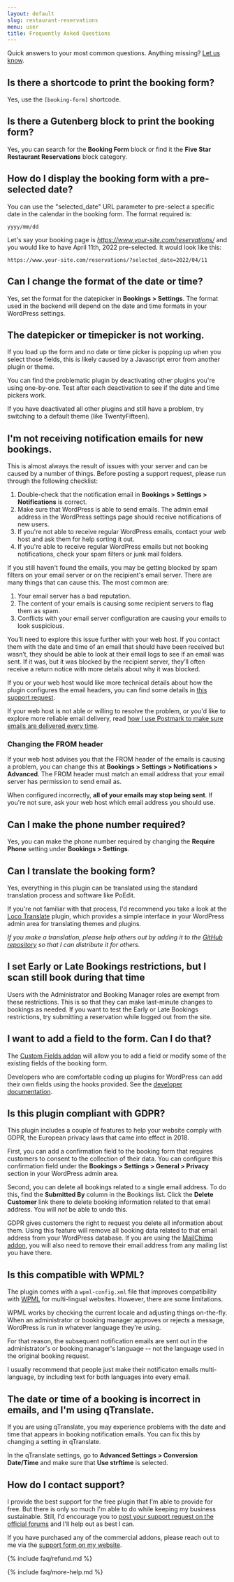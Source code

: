 ```yaml
---
layout: default
slug: restaurant-reservations
menu: user
title: Frequently Asked Questions
---
```

Quick answers to your most common questions. Anything missing? [Let us know](https://www.fivestarplugins.com/support-center/).

## <a name="shortcode"></a>Is there a shortcode to print the booking form?

Yes, use the `[booking-form]` shortcode.

## <a name="block"></a>Is there a Gutenberg block to print the booking form?

Yes, you can search for the **Booking Form** block or find it the **Five Star Restaurant Reservations** block category.

## <a name="pre-selected"></a>How do I display the booking form with a pre-selected date?

You can use the "selected_date" URL parameter to pre-select a specific date in the calendar in the booking form. The format required is:

`yyyy/mm/dd`

Let's say your booking page is *https://www.your-site.com/reservations/* and you would like to have April 11th, 2022 pre-selected. It would look like this:

`https://www.your-site.com/reservations/?selected_date=2022/04/11`

## <a name="date-time-format"></a>Can I change the format of the date or time?

Yes, set the format for the datepicker in **Bookings > Settings**. The format used in the backend will depend on the date and time formats in your WordPress settings.

## <a name="no-datepicker"></a>The datepicker or timepicker is not working.

If you load up the form and no date or time picker is popping up when you select those fields, this is likely caused by a Javascript error from another plugin or theme.

You can find the problematic plugin by deactivating other plugins you're using one-by-one. Test after each deactivation to see if the date and time pickers work.

If you have deactivated all other plugins and still have a problem, try switching to a default theme (like TwentyFifteen).

## <a name="no-emails"></a>I'm not receiving notification emails for new bookings.

This is almost always the result of issues with your server and can be caused by a number of things. Before posting a support request, please run through the following checklist:

1. Double-check that the notification email in **Bookings > Settings > Notifications** is correct.
2. Make sure that WordPress is able to send emails. The admin email address in the WordPress settings page should receive notifications of new users.
3. If you're not able to receive regular WordPress emails, contact your web host and ask them for help sorting it out.
4. If you're able to receive regular WordPress emails but not booking notifications, check your spam filters or junk mail folders.

If you still haven't found the emails, you may be getting blocked by spam filters on your email server or on the recipient's email server. There are many things that can cause this. The most common are:

1. Your email server has a bad reputation.
2. The content of your emails is causing some recipient servers to flag them as spam.
3. Conflicts with your email server configuration are causing your emails to look suspicious.

You’ll need to explore this issue further with your web host. If you contact them with the date and time of an email that should have been received but wasn’t, they should be able to look at their email logs to see if an email was sent. If it was, but it was blocked by the recipient server, they’ll often receive a return notice with more details about why it was blocked.

If you or your web host would like more technical details about how the plugin configures the email headers, you can find some details in [this support request](https://wordpress.org/support/topic/e-mails-not-being-send/#post-7562496).

If your web host is not able or willing to resolve the problem, or you'd like to explore more reliable email delivery, read [how I use Postmark to make sure emails are delivered every time](https://www.fivestarplugins.com/2016/05/24/make-sure-restaurant-emails-delivered-every-time/).

### <a name="no-emails-from-header"></a>Changing the FROM header

If your web host advises you that the FROM header of the emails is causing a problem, you can change this at **Bookings > Settings > Notifications > Advanced**. The FROM header must match an email address that your email server has permission to send email as.

When configured incorrectly, **all of your emails may stop being sent**. If you're not sure, ask your web host which email address you should use.

## <a name="required-phone-number"></a>Can I make the phone number required?

Yes, you can make the phone number required by changing the **Require Phone** setting under **Bookings > Settings**.

## <a name="translate"></a>Can I translate the booking form?
Yes, everything in this plugin can be translated using the standard translation process and software like PoEdit.

If you're not familiar with that process, I'd recommend you take a look at the [Loco Translate](https://wordpress.org/plugins/loco-translate/) plugin, which provides a simple interface in your WordPress admin area for translating themes and plugins.

*If you make a translation, please help others out by adding it to the [GitHub repository](https://github.com/NateWr/restaurant-reservations) so that I can distribute it for others.*

## <a name="early-late-restrictions"></a>I set Early or Late Bookings restrictions, but I scan still book during that time
Users with the Administrator and Booking Manager roles are exempt from these restrictions. This is so that they can make last-minute changes to bookings as needed. If you want to test the Early or Late Bookings restrictions, try submitting a reservation while logged out from the site.

## <a name="custom-fields"></a>I want to add a field to the form. Can I do that?
The [Custom Fields addon](https://www.fivestarplugins.com/plugin/custom-fields-restaurant-reservations)  will allow you to add a field or modify some of the existing fields of the booking form.

Developers who are comfortable coding up plugins for WordPress can add their own fields using the hooks provided. See the [developer documentation](../developer).

## <a name="gdpr"></a>Is this plugin compliant with GDPR?

This plugin includes a couple of features to help your website comply with GDPR, the European privacy laws that came into effect in 2018.

First, you can add a confirmation field to the booking form that requires customers to consent to the collection of their data. You can configure this confirmation field under the **Bookings > Settings > General > Privacy** section in your WordPress admin area.

Second, you can delete all bookings related to a single email address. To do this, find the **Submitted By** column in the Bookings list. Click the **Delete Customer** link there to delete booking information related to that email address. You will _not_ be able to undo this.

GDPR gives customers the right to request you delete all information about them. Using this feature will remove all booking data related to that email address from your WordPress database. If you are using the [MailChimp addon](https://www.fivestarplugins.com/plugins/five-star-restaurant-reservations/mailchimp/), you will also need to remove their email address from any mailing list you have there.

## <a name="wpml"></a>Is this compatible with WPML?

The plugin comes with a `wpml-config.xml` file that improves compatibility with [WPML](https://wpml.org/) for multi-lingual websites. However, there are some limitations.

WPML works by checking the current locale and adjusting things on-the-fly. When an administrator or booking manager approves or rejects a message, WordPress is run in whatever language they're using.

For that reason, the subsequent notification emails are sent out in the administrator's or booking manager's language -- not the language used in the original booking request.

I usually recommend that people just make their notificaton emails multi-language, by including text for both languages into every email.

## <a name="qtranslate"></a>The date or time of a booking is incorrect in emails, and I'm using qTranslate.

If you are using qTranslate, you may experience problems with the date and time that appears in booking notification emails. You can fix this by changing a setting in qTranslate.

In the qTranslate settings, go to **Advanced Settings > Conversion Date/Time** and make sure that **Use strftime** is selected.

## <a name="support"></a> How do I contact support?

I provide the best support for the free plugin that I'm able to provide for free. But there is only so much I'm able to do while keeping my business sustainable. Still, I'd encourage you to [post your support request on the official forums](http://wordpress.org/support/plugin/restaurant-reservations) and I'll help out as best I can.

If you have purchased any of the commercial addons, please reach out to me via the [support form on my website](https://www.fivestarplugins.com/support-center/).

{% include faq/refund.md %}

{% include faq/more-help.md %}
